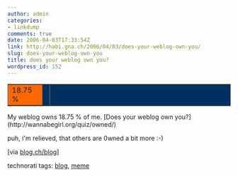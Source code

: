 ```yaml
---
author: admin
categories:
- linkdump
comments: true
date: 2006-04-03T17:33:54Z
link: http://habi.gna.ch/2006/04/03/does-your-weblog-own-you/
slug: does-your-weblog-own-you
title: does your weblog own you?
wordpress_id: 152
---
```


<table cellpadding="0" width="320" cellspacing="0" border="1" bgcolor="#003060" ><tr >
<td width="60" bgcolor="#FF6800" >18.75 %
</td>
<td bgcolor="#003060" >
</td></tr></table>  
My weblog owns 18.75 % of me.  
[Does your weblog own you?](http://wannabegirl.org/quiz/owned/)
  

puh, i'm relieved, that others are 0wned a bit more :-)
  

  

[via [blog.ch/blog](http://blog.ch/blog/archives/2006/04/03/does-your-weblog-own-you/)]





technorati tags: [blog](http://www.technorati.com/tag/blog), [meme](http://www.technorati.com/tag/meme)
